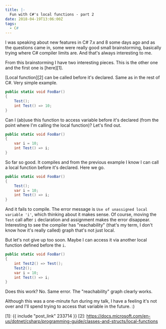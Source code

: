 ```yaml
---
title: |-
  Fun with C#'s local functions - part 2
date: 2018-04-19T13:06:00Z
tags:
  - C#
---
```

I was speaking about new features in C# 7.x and 8 some days ago and as the questions came in, some were really good small brainstorming, basically trying where C# compiler limits are. And that's always interesting to me.

From this brainstorming I have two interesting pieces. This is the other one and the first one is [here][1].

<!-- excerpt -->

[Local function][2] can be called before it's declared. Same as in the rest of C#. Very simple example.

```csharp
public static void FooBar()
{
	Test();
	int Test() => 10;
}
```

Can I (ab)use this function to access variable before it's declared (from the point where I'm calling the local function)? Let's find out.

```csharp
public static void FooBar()
{
	var i = 10;
	int Test() => i;
}
```

So far so good. It compiles and from the previous example I know I can call a local function before it's declared. Here we go.

```csharp
public static void FooBar()
{
	Test();
	var i = 10;
	int Test() => i;
}
```

And it fails to compile. The error message is `Use of unassigned local variable 'i'`, which thinking about it makes sense. Of course, moving the `Test` call after `i` declaration and assignment makes the error disappear. Interesting to see the compiler has "reachability" (that's my term, I don't know how it's really called) graph that's not just local.

But let's not give up too soon. Maybe I can access it via another local function defined before the `i`.

```csharp
public static void FooBar()
{
	int Test2() => Test();
	Test2();
	var i = 10;
	int Test() => i;
}
```

Does this work? No. Same error. The "reachability" graph clearly works.

Although this was a one-minute fun during my talk, I have a feeling it's not over and I'll spend trying to access that variable in the future. :)

[1]: {{ include "post_link" 233714 }}
[2]: https://docs.microsoft.com/en-us/dotnet/csharp/programming-guide/classes-and-structs/local-functions